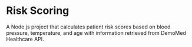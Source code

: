 # Risk Scoring

A Node.js project that calculates patient risk scores based on blood pressure, temperature, and age with information retrieved from DemoMed Healthcare API.
